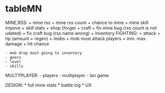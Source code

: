 # tableMN
MINE,RSS:
	+ mine rss
	+ mine rss count
	+ chance to mine
	+ mine skill impove
	+ skill stats
	+ shop (forge)
	+ craft
	+ fix mine bug (rss count is not udated)
	+ fix craft bug (rss name wrong)
	+ inventory
FIGHTING:
	+ attack
	+ hp (amount + regen)
	+ mobs
	+ mob must attack players
	+ min. max. damage
	+ hit chance

	- mob drop must going to inventory
	- gears
	- level
	- skills

MULTYPLAYER:
	- players
	- multiplayer 
	- lan game

DESIGN:
	* full mine stats
	* battle log
	* UX